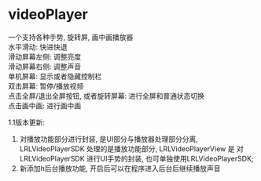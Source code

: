# videoPlayer
一个支持各种手势, 旋转屏, 画中画播放器 <br/>
水平滑动: 快进快退 <br/>
滑动屏幕左侧: 调整亮度 <br/>
滑动屏幕右侧: 调整声音 <br/>
单机屏幕: 显示或者隐藏控制栏 <br/>
双击屏幕: 暂停/播放视频 <br/>
点击全屏/退出全屏按钮, 或者旋转屏幕: 进行全屏和普通状态切换 <br/>
点击画中画: 进行画中画 <br/>

1.1版本更新:<br/>
1. 对播放功能部分进行封装, 是UI部分与播放器处理部分分离, LRLVideoPlayerSDK 处理的是播放功能部分,  LRLVideoPlayerView 是 对 LRLVideoPlayerSDK 进行UI手势的封装, 也可单独使用LRLVideoPlayerSDK;<br/>
2. 新添加h后台播放功能, 开启后可以在程序进入后台后继续播放声音<br/>


